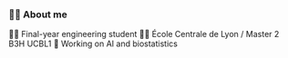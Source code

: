 ### 👨‍🎓 About me 

👨‍💻 Final-year engineering student 
👨‍🎓 École Centrale de Lyon / Master 2 B3H UCBL1 
:dna: Working on AI and biostatistics 


